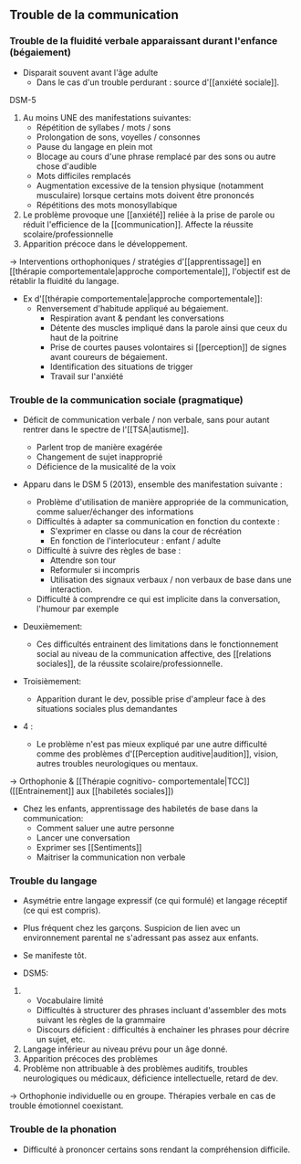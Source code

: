 
## Trouble de la communication 

### Trouble de la fluidité verbale apparaissant durant l'enfance (bégaiement)


- Disparait souvent avant l'âge adulte
	- Dans le cas d'un trouble perdurant : source d'[[anxiété sociale]]. 

DSM-5
1. Au moins UNE des manifestations suivantes:
	- Répétition de syllabes / mots / sons 
	- Prolongation de sons, voyelles / consonnes 
	- Pause du langage en plein mot 
	- Blocage au cours d'une phrase remplacé par des sons ou autre chose d'audible 
	- Mots difficiles remplacés 
	- Augmentation excessive de la tension physique (notamment musculaire) lorsque certains mots doivent être prononcés 
	- Répétitions des mots monosyllabique
2. Le problème provoque une [[anxiété]] reliée à la prise de parole ou réduit l'efficience de la [[communication]]. Affecte la réussite scolaire/professionnelle 
3. Apparition précoce dans le développement. 

-> Interventions orthophoniques / stratégies d'[[apprentissage]] en [[thérapie comportementale|approche comportementale]], l'objectif est de rétablir la fluidité du langage. 

- Ex d'[[thérapie comportementale|approche comportementale]]:
	- Renversement d'habitude appliqué au bégaiement. 
		- Respiration avant & pendant les conversations 
		- Détente des muscles impliqué dans la parole ainsi que ceux du haut de la poitrine 
		- Prise de courtes pauses volontaires si [[perception]] de signes avant coureurs de bégaiement. 
		- Identification des situations de trigger 
		- Travail sur l'anxiété

### Trouble de la communication sociale (pragmatique)

- Déficit de communication verbale / non verbale, sans pour autant rentrer dans le spectre de l'[[TSA|autisme]]. 
	- Parlent trop de manière exagérée
	- Changement de sujet inapproprié 
	- Déficience de la musicalité de la voix 

- Apparu dans le DSM 5 (2013), ensemble des manifestation suivante :
	- Problème d'utilisation de manière appropriée de la communication, comme saluer/échanger des informations 
	- Difficultés à adapter sa communication en fonction du contexte :
		- S'exprimer en classe ou dans la cour de récréation
		- En fonction de l'interlocuteur : enfant / adulte 
	- Difficulté à suivre des règles de base :
		- Attendre son tour 
		- Reformuler si incompris 
		- Utilisation des signaux verbaux / non verbaux de base dans une interaction. 
	- Difficulté à comprendre ce qui est implicite dans la conversation, l'humour par exemple 
- Deuxièmement:
	- Ces difficultés entrainent des limitations dans le fonctionnement social au niveau de la communication affective, des [[relations sociales]], de la réussite scolaire/professionnelle. 
- Troisièmement:
	- Apparition durant le dev, possible prise d'ampleur face à des situations sociales plus demandantes
- 4 :
	- Le problème n'est pas mieux expliqué par une autre difficulté comme des problèmes d'[[Perception auditive|audition]], vision, autres troubles neurologiques ou mentaux. 

-> Orthophonie & [[Thérapie cognitivo- comportementale|TCC]] ([[Entrainement]] aux [[habiletés sociales]])

- Chez les enfants, apprentissage des habiletés de base dans la communication:
	- Comment saluer une autre personne 
	- Lancer une conversation
	- Exprimer ses [[Sentiments]] 
	- Maitriser la communication non verbale 

### Trouble du langage 

- Asymétrie entre langage expressif (ce qui formulé) et langage réceptif (ce qui est compris). 
- Plus fréquent chez les garçons. Suspicion de lien avec un environnement parental ne s'adressant pas assez aux enfants. 
- Se manifeste tôt.

- DSM5:
1. 
	- Vocabulaire limité 
	- Difficultés à structurer des phrases incluant d'assembler des mots suivant les règles de la grammaire
	- Discours déficient : difficultés à enchainer les phrases pour décrire un sujet, etc.
2. Langage inférieur au niveau prévu pour un âge donné. 
3. Apparition précoces des problèmes 
4. Problème non attribuable à des problèmes auditifs, troubles neurologiques ou médicaux, déficience intellectuelle, retard de dev.

-> Orthophonie individuelle ou en groupe. Thérapies verbale en cas de trouble émotionnel coexistant. 

### Trouble de la phonation

- Difficulté à prononcer certains sons rendant la compréhension difficile. 
